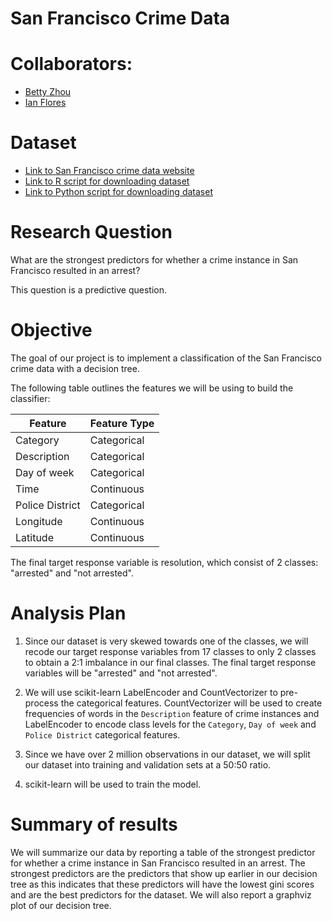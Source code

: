 # San Francisco Crime Data
# Collaborators:

- [Betty Zhou](https://github.com/bettybhzhou)
- [Ian Flores](https://github.com/ian-flores)

# Dataset

- [Link to San Francisco crime data website](https://data.sfgov.org/Public-Safety/Police-Department-Incident-Reports-Historical-2003/tmnf-yvry)
- [Link to R script for downloading dataset](https://github.com/UBC-MDS/DSCI_522_SF_crime/blob/master/src/01_load-data.R)
- [Link to Python script for downloading dataset](https://github.com/UBC-MDS/DSCI_522_SF_crime/blob/master/src/01_load-data.py)

# Research Question

What are the strongest predictors for whether a crime instance in San Francisco resulted in an arrest?

This question is a predictive question.

# Objective

The goal of our project is to implement a classification of the San Francisco crime data with a decision tree. 

The following table outlines the features we will be using to build the classifier:

<center>
  
| Feature | Feature Type |
|---|---|
| Category | Categorical |
| Description | Categorical |
| Day of week | Categorical |
| Time | Continuous|
| Police District | Categorical |
| Longitude | Continuous |
| Latitude | Continuous |

</center>

The final target response variable is resolution, which consist of 2 classes: "arrested" and "not arrested".

# Analysis Plan

1. Since our dataset is very skewed towards one of the classes, we will recode our target response variables from 17 classes to only 2 classes to obtain a 2:1 imbalance in our final classes. The final target response variables will be "arrested" and "not arrested".

2. We will use scikit-learn LabelEncoder and CountVectorizer to pre-process the categorical features. CountVectorizer will be used to create frequencies of words in the `Description` feature of crime instances and LabelEncoder to encode class levels for the `Category`, `Day of week` and `Police District` categorical features.

3. Since we have over 2 million observations in our dataset, we will split our dataset into training and validation sets at a 50:50 ratio.

3. scikit-learn will be used to train the model.

# Summary of results

We will summarize our data by reporting a table of the strongest predictor for whether a crime instance in San Francisco resulted in an arrest. The strongest predictors are the predictors that show up earlier in our decision tree as this indicates that these predictors will have the lowest gini scores and are the best predictors for the dataset. We will also report a graphviz plot of our decision tree. 

